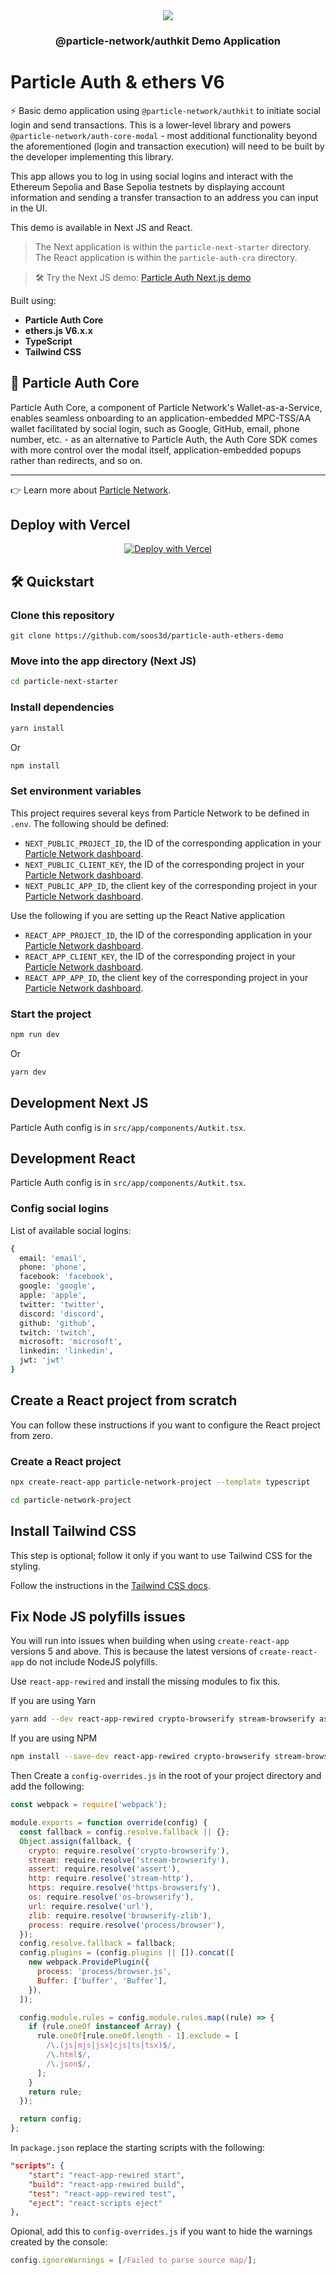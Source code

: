 <div align="center">
  <a href="https://particle.network/">
    <img src="https://i.imgur.com/xmdzXU4.png" />
  </a>
  <h3>
 @particle-network/authkit Demo Application 
  </h3>
</div>

# Particle Auth & ethers V6

⚡️ Basic demo application using `@particle-network/authkit` to initiate social login and send transactions. This is a lower-level library and powers `@particle-network/auth-core-modal` - most additional functionality beyond the aforementioned (login and transaction execution) will need to be built by the developer implementing this library.

This app allows you to log in using social logins and interact with the Ethereum Sepolia and Base Sepolia testnets by displaying account information and sending a transfer transaction to an address you can input in the UI. 

This demo is available in Next JS and React.

> The Next application is within the `particle-next-starter` directory.
> The React application is within the `particle-auth-cra` directory.

> 🛠️ Try the Next JS demo: [Particle Auth Next.js demo](https://particle-next-starter.vercel.app/)

Built using:

- **Particle Auth Core**
- **ethers.js V6.x.x**
- **TypeScript**
- **Tailwind CSS**

## 🔑 Particle Auth Core

Particle Auth Core, a component of Particle Network's Wallet-as-a-Service, enables seamless onboarding to an application-embedded MPC-TSS/AA wallet facilitated by social login, such as Google, GitHub, email, phone number, etc. - as an alternative to Particle Auth, the Auth Core SDK comes with more control over the modal itself, application-embedded popups rather than redirects, and so on.

***

👉 Learn more about [Particle Network](https://particle.network).

## Deploy with Vercel

<p align="center">
<a href="https://vercel.com/new/clone?repository-url=https%3A%2F%2Fgithub.com%2Fsoos3d%2Fparticle-next-starter%2Ftree%2Fmain%2Fparticle-next-starter&env=NEXT_PUBLIC_PROJECT_ID,NEXT_PUBLIC_CLIENT_KEY,NEXT_PUBLIC_APP_ID"><img src="https://vercel.com/button" alt="Deploy with Vercel"/></a>
</p>

## 🛠️ Quickstart

### Clone this repository
```
git clone https://github.com/soos3d/particle-auth-ethers-demo
```

### Move into the app directory (Next JS)

```sh
cd particle-next-starter
```

### Install dependencies

```sh
yarn install
```

Or

```sh
npm install
```

### Set environment variables
This project requires several keys from Particle Network to be defined in `.env`. The following should be defined:
- `NEXT_PUBLIC_PROJECT_ID`, the ID of the corresponding application in your [Particle Network dashboard](https://dashboard.particle.network/#/applications).
- `NEXT_PUBLIC_CLIENT_KEY`, the ID of the corresponding project in your [Particle Network dashboard](https://dashboard.particle.network/#/applications).
-  `NEXT_PUBLIC_APP_ID`, the client key of the corresponding project in your [Particle Network dashboard](https://dashboard.particle.network/#/applications).

Use the following if you are setting up the React Native application

- `REACT_APP_PROJECT_ID`, the ID of the corresponding application in your [Particle Network dashboard](https://dashboard.particle.network/#/applications).
- `REACT_APP_CLIENT_KEY`, the ID of the corresponding project in your [Particle Network dashboard](https://dashboard.particle.network/#/applications).
-  `REACT_APP_APP_ID`, the client key of the corresponding project in your [Particle Network dashboard](https://dashboard.particle.network/#/applications).

### Start the project
```sh
npm run dev
```

Or

```sh
yarn dev
```

## Development Next JS

Particle Auth config is in `src/app/components/Autkit.tsx`. 

## Development React

Particle Auth config is in `src/app/components/Autkit.tsx`. 

### Config social logins

List of available social logins:

```sh
{
  email: 'email',
  phone: 'phone',
  facebook: 'facebook',
  google: 'google',
  apple: 'apple',
  twitter: 'twitter',
  discord: 'discord',
  github: 'github',
  twitch: 'twitch',
  microsoft: 'microsoft',
  linkedin: 'linkedin',
  jwt: 'jwt'
}
```

## Create a React project from scratch

You can follow these instructions if you want to configure the React project from zero.

### Create a React project

```sh
npx create-react-app particle-network-project --template typescript 
```

```sh
cd particle-network-project
```

## Install Tailwind CSS

This step is optional; follow it only if you want to use Tailwind CSS for the styling.

Follow the instructions in the [Tailwind CSS docs](https://tailwindcss.com/docs/guides/create-react-app).

## Fix Node JS polyfills issues

You will run into issues when building when using `create-react-app` versions 5 and above. This is because the latest versions of `create-react-app` do not include NodeJS polyfills.

Use `react-app-rewired` and install the missing modules to fix this.

If you are using Yarn

```sh
yarn add --dev react-app-rewired crypto-browserify stream-browserify assert stream-http https-browserify os-browserify url buffer process vm-browserify browserify-zlib
```

If you are using NPM

```sh
npm install --save-dev react-app-rewired crypto-browserify stream-browserify assert stream-http https-browserify os-browserify url buffer process vm-browserify browserify-zlib
```

Then Create a `config-overrides.js` in the root of your project directory and add the following:

```js
const webpack = require('webpack');

module.exports = function override(config) {
  const fallback = config.resolve.fallback || {};
  Object.assign(fallback, {
    crypto: require.resolve('crypto-browserify'),
    stream: require.resolve('stream-browserify'),
    assert: require.resolve('assert'),
    http: require.resolve('stream-http'),
    https: require.resolve('https-browserify'),
    os: require.resolve('os-browserify'),
    url: require.resolve('url'),
    zlib: require.resolve('browserify-zlib'),
    process: require.resolve('process/browser'),
  });
  config.resolve.fallback = fallback;
  config.plugins = (config.plugins || []).concat([
    new webpack.ProvidePlugin({
      process: 'process/browser.js',
      Buffer: ['buffer', 'Buffer'],
    }),
  ]);

  config.module.rules = config.module.rules.map((rule) => {
    if (rule.oneOf instanceof Array) {
      rule.oneOf[rule.oneOf.length - 1].exclude = [
        /\.(js|mjs|jsx|cjs|ts|tsx)$/,
        /\.html$/,
        /\.json$/,
      ];
    }
    return rule;
  });

  return config;
};
```

In `package.json` replace the starting scripts with the following:

```json
"scripts": {
    "start": "react-app-rewired start",
    "build": "react-app-rewired build",
    "test": "react-app-rewired test",
    "eject": "react-scripts eject"
},
```

Opional, add this to `config-overrides.js` if you want to hide the warnings created by the console:

```js
config.ignoreWarnings = [/Failed to parse source map/];
```
